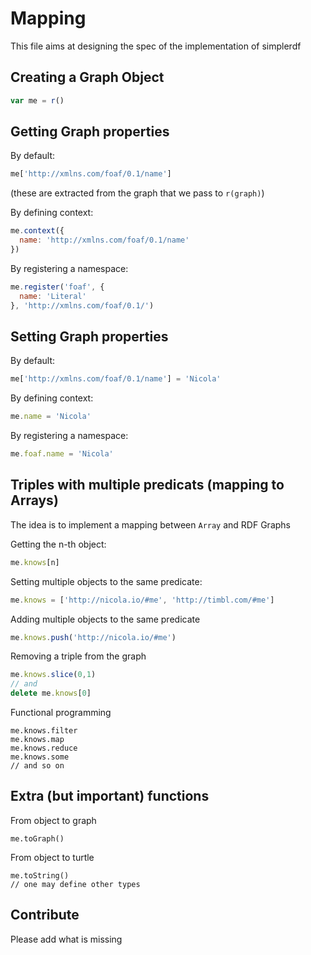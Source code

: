 # Mapping

This file aims at designing the spec of the implementation of simplerdf

## Creating a Graph Object

```javascript
var me = r()
```

## Getting Graph properties

By default:

```javascript
me['http://xmlns.com/foaf/0.1/name']
```
(these are extracted from the graph that we pass to `r(graph)`)

By defining context:

```javascript
me.context({
  name: 'http://xmlns.com/foaf/0.1/name'
})
```

By registering a namespace:

```javascript
me.register('foaf', {
  name: 'Literal'
}, 'http://xmlns.com/foaf/0.1/')
```

## Setting Graph properties

By default:

```javascript
me['http://xmlns.com/foaf/0.1/name'] = 'Nicola'
```

By defining context:
```javascript
me.name = 'Nicola'
```

By registering a namespace:
```javascript
me.foaf.name = 'Nicola'
```

## Triples with multiple predicats (mapping to Arrays)

The idea is to implement a mapping between `Array` and RDF Graphs

Getting the n-th object:

```javascript
me.knows[n]
```

Setting multiple objects to the same predicate: 

```javascript
me.knows = ['http://nicola.io/#me', 'http://timbl.com/#me']
```

Adding multiple objects to the same predicate

```javascript
me.knows.push('http://nicola.io/#me')
```

Removing a triple from the graph

```javascript
me.knows.slice(0,1)
// and
delete me.knows[0]
```

Functional programming
```
me.knows.filter
me.knows.map
me.knows.reduce
me.knows.some
// and so on
```

## Extra (but important) functions

From object to graph
```
me.toGraph()
```

From object to turtle

```
me.toString()
// one may define other types
```

## Contribute

Please add what is missing
